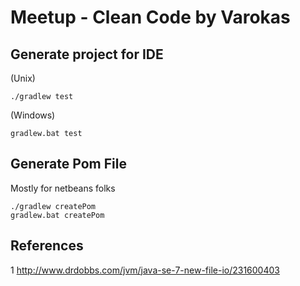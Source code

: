 Meetup - Clean Code by Varokas
==============================

Generate project for IDE
----------

(Unix)

    ./gradlew test

(Windows)

    gradlew.bat test

Generate Pom File
----------

Mostly for netbeans folks

    ./gradlew createPom
    gradlew.bat createPom

References
----------
 1 http://www.drdobbs.com/jvm/java-se-7-new-file-io/231600403